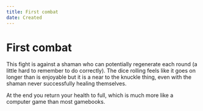 ```yaml
---
title: First combat
date: Created
---
```


# First combat

This fight is against a shaman who can potentially regenerate each round (a little hard to remember to do correctly). The dice rolling feels like it goes on longer than is enjoyable but it is a near to the knuckle thing, even with the shaman never successfully healing themselves.

At the end you return your health to full, which is much more like a computer game than most gamebooks.